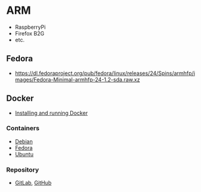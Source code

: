ARM
===

  * RaspberryPi
  * Firefox B2G
  * etc.

## Fedora

  * https://dl.fedoraproject.org/pub/fedora/linux/releases/24/Spins/armhfp/images/Fedora-Minimal-armhfp-24-1.2-sda.raw.xz


## Docker

  * [Installing and running Docker](https://github.com/umiddelb/armhf/wiki/Installing,-running,-using-docker-on-armhf-(ARMv7)-devices)

### Containers

  * [Debian](https://hub.docker.com/r/armv7/armhf-debian/)
  * [Fedora](https://hub.docker.com/r/armv7/armhf-fedora/)
  * [Ubuntu](https://hub.docker.com/r/armv7/armhf-ubuntu/)

### Repository

  * [GitLab](https://gitlab.com/gbraad/ARM), [GitHub](https://github.com/gbraad/docker-container-registry-arm)
